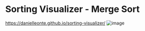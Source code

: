 # Sorting Visualizer - Merge Sort
https://danielleonte.github.io/sorting-visualizer/
![image](https://github.com/danieLLeonte/sorting-visualizer/assets/105210568/fb9296fc-cf53-4b1a-ad14-7183c31f691b)
